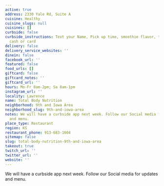 ```yaml
---
active: true
address: 2330 Yale Rd, Suite A
cuisine: Healthy
cuisine_slugs: null
cuisines: []
curbside: false
curbside_instructions: Text your Name, Pick up time, smoothie flavor, tea flavor,
  cash or card
delivery: false
delivery_service_websites: ''
dinein: false
facebook_url: ''
featured: false
food_urls: []
giftcard: false
giftcard_notes: ''
giftcard_url: ''
hours: Mo-Fr 8am-2pm; Sa 8am-1pm
instagram_url: ''
locality: Lawrence
name: Total Body Nutrition
neighborhood: 9th and Iowa Area
neighborhood_slug: 9th-and-iowa-area
notes: We will have a curbside app next week. Follow our Social media for updates
  and menu.
place_type: Restaurant
region: KS
restaurant_phone: 913-683-1604
sitemap: false
slug: total-body-nutrition-9th-and-iowa-area
takeout: true
twitch_url: ''
twitter_url: ''
website: ''
---
```


We will have a curbside app next week. Follow our Social media for updates and menu.